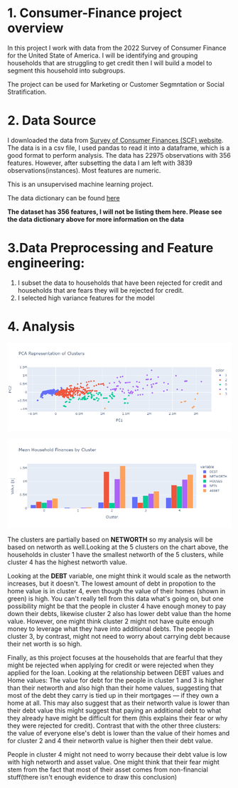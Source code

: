 # 1. Consumer-Finance project overview

In this project I work with data from the 2022 Survey of Consumer Finance for the United State of America. I will be identifying and grouping households that are struggling to get credit then I will build a model to segment this household into subgroups.

The project can be used for Marketing or Customer Segmntation or Social Stratification.


# 2. Data Source
I downloaded the data from [Survey of Consumer Finances (SCF) website](https://www.federalreserve.gov/econres/scfindex.htm).  The data is in a csv file, I used pandas to read it into a dataframe, which is a good format to perform analysis.
The data has 22975 observations with 356 features. However, after subsetting the data I am left with 3839 observations(instances). Most features are numeric.

This is an unsupervised machine learning project.

The data dictionary can be found [here](https://sda.berkeley.edu/sdaweb/docs/scfcomb2022/DOC/hcbkx01.htm#1.HEADING)

**The dataset has 356 features, I will not be listing them here. Please see the data dictionary above for more information on the data**

# 3.Data Preprocessing and Feature engineering:

1. I subset the data to households that have been rejected for credit and households that are fears they will be rejected for credit.
2. I selected high variance features for the model

# 4. Analysis


  ![scatterplot](images/scatter.png)

  ![clusters](images/newplot.png)

 The clusters are partially based on **NETWORTH** so my analysis will be based on networth as well.Looking at the 5 clusters on the chart above, the households in cluster 1 have the smallest networth of the 5 clusters, while cluster 4 has the highest networth value. 

Looking at the **DEBT** variable, one might think it would scale as the networth increases, but it doesn't. The lowest amount of debt in propotion to the home value is in cluster 4, even though the value of their homes (shown in green) is high. You can't really tell from this data what's going on, but one possibility might be that the people in cluster 4 have enough money to pay down their debts, likewise cluster 2 also has lower debt value than the home value. However, one might think cluster 2 might not have quite enough money to leverage what they have into additional debts. The people in cluster 3, by contrast, might not need to worry about carrying debt because their net worth is so high.
 
Finally, as this project focuses at the households that are fearful that they might be rejected when applying for credit or were rejected when they applied for the loan. Looking at the relationship between DEBT values and Home values: The value for debt for the people in cluster 1 and 3 is higher than their networth and also high than their home values, suggesting that most of the debt they carry is tied up in their mortgages — if they own a home at all. This may also suggest that as their networth value is lower than their debt value this might suggest that paying an additional debt to what they already have might be difficult for them (this explains their fear or why they were rejected for credit).
Contrast that with the other three clusters: the value of everyone else's debt is lower than the value of their homes and for cluster 2 and 4 their networth value is higher then their debt value.
    
People in cluster 4 might not need to worry because their debt value is low with high networth and asset value. One might think that their fear might stem from the fact that most of their asset comes from non-financial stuff(there isn't enough evidence to draw this conclusion)